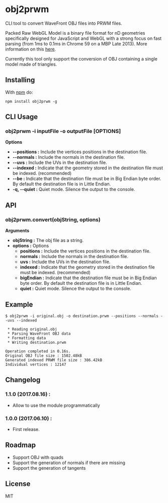 # obj2prwm

CLI tool to convert WaveFront OBJ files into PRWM files.

Packed Raw WebGL Model is a binary file format for nD geometries specifically designed for JavaScript and WebGL with a strong focus on fast parsing (from 1ms to 0.1ms in Chrome 59 on a MBP Late 2013). More information on this [here](https://github.com/kchapelier/PRWM).

Currently this tool only support the conversion of OBJ containing a single model made of triangles.

## Installing

With [npm](http://npmjs.org) do:

```
npm install obj2prwm -g
```

## CLI Usage

### obj2prwm -i inputFile -o outputFile [OPTIONS]

**Options**

 * **--positions :** Include the vertices positions in the destination file.
 * **--normals :** Include the normals in the destination file.
 * **--uvs :** Include the UVs in the destination file.
 * **--indexed :** Indicate that the geometry stored in the destination file must be indexed. (recommended)
 * **--be :** Indicate that the destination file must be in Big Endian byte order. By default the destination file is in Little Endian.
 * **-q, --quiet :** Quiet mode. Silence the output to the console.

## API

### obj2prwm.convert(objString, options)

**Arguments**

 * **objString :** The obj file as a string.
 * **options :** Options
    * **positions :** Include the vertices positions in the destination file.
    * **normals :** Include the normals in the destination file.
    * **uvs :** Include the UVs in the destination file.
    * **indexed :** Indicate that the geometry stored in the destination file must be indexed. (recommended)
    * **bigEndian :** Indicate that the destination file must be in Big Endian byte order. By default the destination file is in Little Endian.
    * **quiet :** Quiet mode. Silence the output to the console.

## Example

```
$ obj2prwm -i original.obj -o destination.prwm --positions --normals --uvs --indexed

 * Reading original.obj
 * Parsing WaveFront OBJ data
 * Formatting data
 * Writing destination.prwm

Operation completed in 0.16s.
Original OBJ file size : 1502.48kB
Generated indexed PRWM file size : 386.42kB
Individual vertices : 12147
```

## Changelog

### 1.1.0 (2017.08.16) :

 * Allow to use the module programmatically

### 1.0.0 (2017.06.10) :

 * First release.

## Roadmap

 * Support OBJ with quads
 * Support the generation of normals if there are missing
 * Support the generation of tangents

## License

MIT
